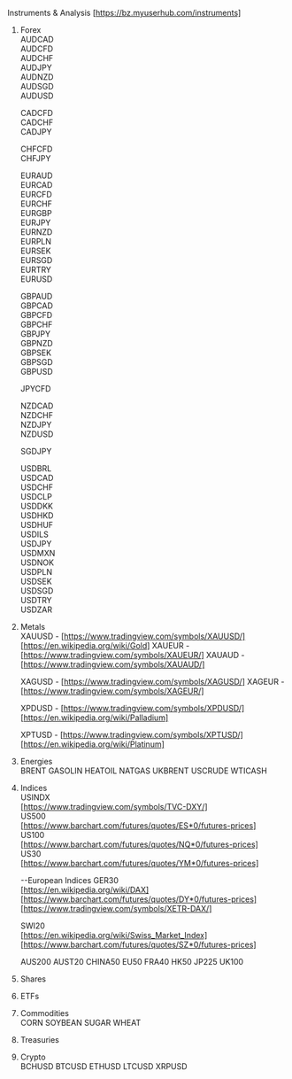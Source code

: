 Instruments & Analysis  [https://bz.myuserhub.com/instruments]  

01. Forex  
	AUDCAD  
	AUDCFD  
	AUDCHF  
	AUDJPY  
	AUDNZD  
	AUDSGD  
	AUDUSD  

	CADCFD  
	CADCHF  
	CADJPY  

	CHFCFD  
	CHFJPY  

	EURAUD  
	EURCAD  
	EURCFD  
	EURCHF  
	EURGBP  
	EURJPY  
	EURNZD  
	EURPLN  
	EURSEK  
	EURSGD  
	EURTRY  
	EURUSD  

	GBPAUD  
	GBPCAD  
	GBPCFD  
	GBPCHF  
	GBPJPY  
	GBPNZD  
	GBPSEK  
	GBPSGD  
	GBPUSD  

	JPYCFD  

	NZDCAD  
	NZDCHF  
	NZDJPY  
	NZDUSD  

	SGDJPY  

	USDBRL  
	USDCAD  
	USDCHF  
	USDCLP  
	USDDKK  
	USDHKD  
	USDHUF  
	USDILS  
	USDJPY  
	USDMXN  
	USDNOK  
	USDPLN  
	USDSEK  
	USDSGD  
	USDTRY  
	USDZAR  

02. Metals  
	XAUUSD - [https://www.tradingview.com/symbols/XAUUSD/] [https://en.wikipedia.org/wiki/Gold]
	XAUEUR - [https://www.tradingview.com/symbols/XAUEUR/]
	XAUAUD - [https://www.tradingview.com/symbols/XAUAUD/]

	XAGUSD - [https://www.tradingview.com/symbols/XAGUSD/]
	XAGEUR - [https://www.tradingview.com/symbols/XAGEUR/]
	
	XPDUSD - [https://www.tradingview.com/symbols/XPDUSD/] [https://en.wikipedia.org/wiki/Palladium]  

	XPTUSD - [https://www.tradingview.com/symbols/XPTUSD/] [https://en.wikipedia.org/wiki/Platinum]

03. Energies  
	BRENT
	GASOLIN
	HEATOIL
	NATGAS
	UKBRENT
	USCRUDE
	WTICASH

04. Indices  
	USINDX  
	  [https://www.tradingview.com/symbols/TVC-DXY/]  
	US500  
	  [https://www.barchart.com/futures/quotes/ES*0/futures-prices]  
	US100  
	  [https://www.barchart.com/futures/quotes/NQ*0/futures-prices]  
	US30   
	  [https://www.barchart.com/futures/quotes/YM*0/futures-prices]  

	--European Indices 
	GER30  
	  [https://en.wikipedia.org/wiki/DAX]  
	  [https://www.barchart.com/futures/quotes/DY*0/futures-prices]    
	  [https://www.tradingview.com/symbols/XETR-DAX/]  

	SWI20  
	  [https://en.wikipedia.org/wiki/Swiss_Market_Index]
	  [https://www.barchart.com/futures/quotes/SZ*0/futures-prices]  

	AUS200
	AUST20
	CHINA50
	EU50
	FRA40
	HK50
	JP225
	UK100

05. Shares  
06. ETFs  
07. Commodities  
	CORN
	SOYBEAN
	SUGAR
	WHEAT
08. Treasuries  
09. Crypto  
	BCHUSD
	BTCUSD
	ETHUSD
	LTCUSD
	XRPUSD
